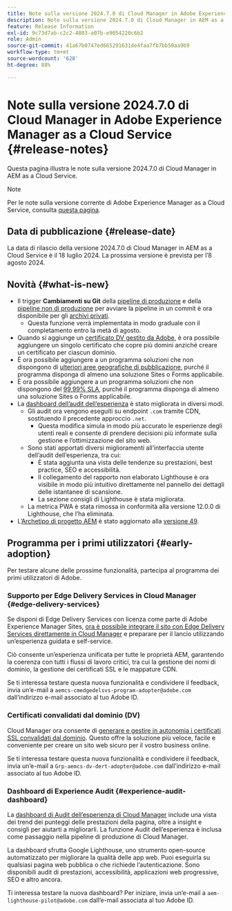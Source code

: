 ```yaml
---
title: Note sulla versione 2024.7.0 di Cloud Manager in Adobe Experience Manager as a Cloud Service
description: Note sulla versione 2024.7.0 di Cloud Manager in AEM as a Cloud Service.
feature: Release Information
exl-id: 9c73d7ab-c2c2-4803-a07b-e9054220c6b2
role: Admin
source-git-commit: 41a67b0747ed665291631de4faa7fb7bb50aa9b9
workflow-type: tm+mt
source-wordcount: '628'
ht-degree: 88%

---
```



# Note sulla versione 2024.7.0 di Cloud Manager in Adobe Experience Manager as a Cloud Service {#release-notes}

Questa pagina illustra le note sulla versione 2024.7.0 di Cloud Manager in AEM as a Cloud Service.

>[!NOTE]
>
>Per le note sulla versione corrente di Adobe Experience Manager as a Cloud Service, consulta [questa pagina](/help/release-notes/release-notes-cloud/release-notes-current.md).

## Data di pubblicazione {#release-date}

La data di rilascio della versione 2024.7.0 di Cloud Manager in AEM as a Cloud Service è il 18 luglio 2024. La prossima versione è prevista per l’8 agosto 2024.

## Novità {#what-is-new}

* Il trigger **Cambiamenti su Git** della [pipeline di produzione](/help/implementing/cloud-manager/configuring-pipelines/configuring-production-pipelines.md#adding-production-pipeline) e della [pipeline non di produzione](/help/implementing/cloud-manager/configuring-pipelines/configuring-non-production-pipelines.md#adding-non-production-pipeline) per avviare la pipeline in un commit è ora disponibile per gli [archivi privati](/help/implementing/cloud-manager/managing-code/private-repositories.md).
   * Questa funzione verrà implementata in modo graduale con il completamento entro la metà di agosto.
* Quando si aggiunge un [certificato DV gestito da Adobe](/help/implementing/cloud-manager/managing-ssl-certifications/add-ssl-certificate.md), è ora possibile aggiungere un singolo certificato che copre più domini anziché creare un certificato per ciascun dominio.
* È ora possibile aggiungere a un programma soluzioni che non dispongono di [ulteriori aree geografiche di pubblicazione](/help/operations/additional-publish-regions.md), purché il programma disponga di almeno una soluzione Sites o Forms applicabile.
* È ora possibile aggiungere a un programma soluzioni che non dispongono del [99,99% SLA](/help/implementing/cloud-manager/getting-access-to-aem-in-cloud/creating-production-programs.md#sla), purché il programma disponga di almeno una soluzione Sites o Forms applicabile.
* La [dashboard dell’audit dell’esperienza](/help/implementing/cloud-manager/experience-audit-dashboard.md) è stato migliorata in diversi modi.
   * Gli audit ora vengono eseguiti su endpoint `.com` tramite CDN, sostituendo il precedente approccio `.net`.
      * Questa modifica simula in modo più accurato le esperienze degli utenti reali e consente di prendere decisioni più informate sulla gestione e l’ottimizzazione del sito web.
   * Sono stati apportati diversi miglioramenti all’interfaccia utente dell’audit dell’esperienza, tra cui:
      * È stata aggiunta una vista delle tendenze su prestazioni, best practice, SEO e accessibilità.
      * Il collegamento del rapporto non elaborato Lighthouse è ora visibile in modo più intuitivo direttamente nel pannello dei dettagli delle istantanee di scansione.
      * La sezione consigli di Lighthouse è stata migliorata.
   * La metrica PWA è stata rimossa in conformità alla versione 12.0.0 di Lighthouse, che l’ha eliminata.
* L’[Archetipo di progetto AEM](https://experienceleague.adobe.com/docs/experience-manager-core-components/using/developing/archetype/overview.html?lang=it) è stato aggiornato alla [versione 49](https://github.com/adobe/aem-project-archetype/tree/aem-project-archetype-49).

## Programma per i primi utilizzatori {#early-adoption}

Per testare alcune delle prossime funzionalità, partecipa al programma dei primi utilizzatori di Adobe.

### Supporto per Edge Delivery Services in Cloud Manager {#edge-delivery-services}

Se disponi di Edge Delivery Services con licenza come parte di Adobe Experience Manager Sites, [ora è possibile integrare il sito con Edge Delivery Services direttamente in Cloud Manager](/help/implementing/cloud-manager/edge-delivery/introduction-to-edge-delivery-services.md) e preparare per il lancio utilizzando un’esperienza guidata e self-service.

Ciò consente un’esperienza unificata per tutte le proprietà AEM, garantendo la coerenza con tutti i flussi di lavoro critici, tra cui la gestione dei nomi di dominio, la gestione dei certificati SSL e le mappature CDN.

Se ti interessa testare questa nuova funzionalità e condividere il feedback, invia un’e-mail a `aemcs-cmedgedelsvs-program-adopter@adobe.com` dall’indirizzo e-mail associato al tuo Adobe ID.

### Certificati convalidati dal dominio (DV)

Cloud Manager ora consente di [generare e gestire in autonomia i certificati SSL convalidati dal dominio](/help/implementing/cloud-manager/managing-ssl-certifications/add-ssl-certificate.md). Questo offre la soluzione più veloce, facile e conveniente per creare un sito web sicuro per il vostro business online.

Se ti interessa testare questa nuova funzionalità e condividere il feedback, invia un’e-mail a `Grp-aemcs-dv-dert-adopter@adobe.com` dall’indirizzo e-mail associato al tuo Adobe ID.

### Dashboard di Experience Audit {#experience-audit-dashboard}

La [dashboard di Audit dell’esperienza di Cloud Manager](/help/implementing/cloud-manager/experience-audit-dashboard.md) include una vista dei trend dei punteggi delle prestazioni della pagina, oltre a insight e consigli per aiutarti a migliorarli. La funzione Audit dell’esperienza è inclusa come passaggio nella pipeline di produzione di Cloud Manager.

La dashboard sfrutta Google Lighthouse, uno strumento open-source automatizzato per migliorare la qualità delle app web. Puoi eseguirla su qualsiasi pagina web pubblica o che richiede l’autenticazione. Sono disponibili audit di prestazioni, accessibilità, applicazioni web progressive, SEO e altro ancora.

Ti interessa testare la nuova dashboard? Per iniziare, invia un’e-mail a `aem-lighthouse-pilot@adobe.com` dall’e-mail associata al tuo Adobe ID.
